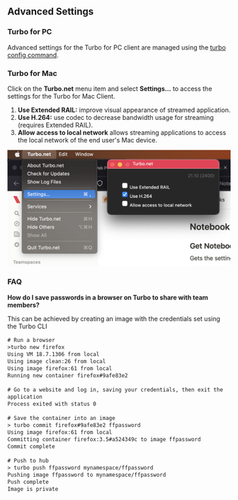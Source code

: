 ## Advanced Settings

### Turbo for PC

Advanced settings for the Turbo for PC client are managed using the [turbo config command](../../reference/command-line/config.html).

### Turbo for Mac

Click on the **Turbo.net** menu item and select **Settings...** to access the settings for the Turbo for Mac Client.

1. **Use Extended RAIL:** improve visual appearance of streamed application.
2. **Use H.264:** use codec to decrease bandwidth usage for streaming (requires Extended RAIL).
3. **Allow access to local network** allows streaming applications to access the local network of the end user's Mac device.

![Turbo for Mac Client Settings](../../images/mac-settings.png)

### FAQ

**How do I save passwords in a browser on Turbo to share with team members?**

This can be achieved by creating an image with the credentials set using the Turbo CLI

```
# Run a browser
>turbo new firefox
Using VM 18.7.1306 from local
Using image clean:26 from local
Using image firefox:61 from local
Running new container firefox#9afe83e2

# Go to a website and log in, saving your credentials, then exit the application
Process exited with status 0

# Save the container into an image
> turbo commit firefox#9afe83e2 ffpassword
Using image firefox:61 from local
Committing container firefox:3.5#a524349c to image ffpassword
Commit complete

# Push to hub
> turbo push ffpassword mynamespace/ffpassword
Pushing image ffpassword to mynamespace/ffpassword
Push complete
Image is private
```
